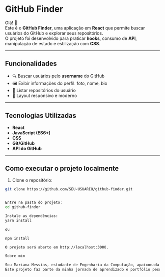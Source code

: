 # GitHub Finder

Olá! 👋  
Este é o **GitHub Finder**, uma aplicação em **React** que permite buscar usuários do GitHub e explorar seus repositórios.  
O projeto foi desenvolvido para praticar **hooks**, consumo de **API**, manipulação de estado e estilização com **CSS**.

---

## Funcionalidades

- 🔍 Buscar usuários pelo **username** do GitHub  
- 🖼 Exibir informações do perfil: foto, nome, bio  
- 📂 Listar repositórios do usuário  
- 🎨 Layout responsivo e moderno  

---

## Tecnologias Utilizadas

- **React**  
- **JavaScript (ES6+)**  
- **CSS**  
- **Git/GitHub**  
- **API do GitHub**

---

## Como executar o projeto localmente

1. Clone o repositório:
```bash
git clone https://github.com/SEU-USUARIO/github-finder.git


Entre na pasta do projeto:
cd github-finder

Instale as dependências:
yarn install

ou

npm install

O projeto será aberto em http://localhost:3000.

Sobre mim

Sou Mariana Messias, estudante de Engenharia da Computação, apaixonada por desenvolvimento Front-end e prática com projetos reais.
Este projeto faz parte da minha jornada de aprendizado e portfólio pessoal.



